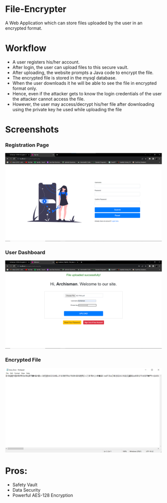 # File-Encrypter
 A Web Application which can store files uploaded by the user in an encrypted format.

<h1>Workflow</h1>
<ul>
 <li>A user registers his/her account.</li>
 <li>After login, the user can upload files to this secure vault.</li>
 <li>After uploading, the website prompts a Java code to encrypt the file.</li>
 <li>The encrypted file is stored in the mysql database.</li>
 <li>When the user downloads it he will be able to see the file in encrypted format only.</li>
 <li>Hence, even if the attacker gets to know the login credentials of the user the attacker cannot access the file.</li>
 <li>However, the user may access/decrypt his/her file after downloading using the private key he used while uploading the file</li>
</ul>

<h1>Screenshots</h1>
<h3>Registration Page</h3>
 <img src="https://github.com/Archisman-13/File-Encrypter/blob/main/uploads/Registration.png">
<h3>User Dashboard</h3>
 <img src="https://github.com/Archisman-13/File-Encrypter/blob/main/uploads/demo-upload.png">
<h3>Encrypted File</h3>
 <img src="https://github.com/Archisman-13/File-Encrypter/blob/main/uploads/encrypted-file.png">
 <h1>Pros:</h1>
 <ul>
  <li>Safety Vault</li>
  <li>Data Security</li>
  <li>Powerful AES-128 Encryption</li>
 </ul>
